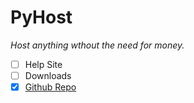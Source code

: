 # PyHost

*Host anything wthout the need for money.*

*  [ ]  Help Site
*  [ ]  Downloads
*  [X]  [Github Repo](https://github.com/GloriousGlider8/PyHost "Github Repo for: PyHost")
